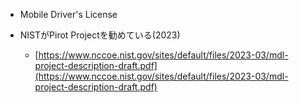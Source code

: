 - Mobile Driver's License


- NISTがPirot Projectを勧めている(2023)
	- [https://www.nccoe.nist.gov/sites/default/files/2023-03/mdl-project-description-draft.pdf](https://www.nccoe.nist.gov/sites/default/files/2023-03/mdl-project-description-draft.pdf)
